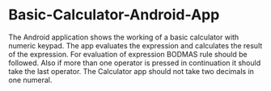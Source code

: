 # Basic-Calculator-Android-App
The Android application shows the working of a basic calculator with numeric keypad. 
The app evaluates the expression and calculates the result of the expression.
For evaluation of expression BODMAS rule should be followed. 
Also if more than one operator is pressed in continuation it should take the last operator.
The Calculator app should not take two decimals in one numeral. 
